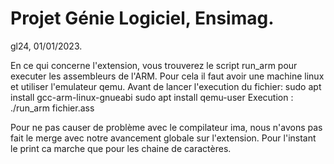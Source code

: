 # Projet Génie Logiciel, Ensimag.
gl24, 01/01/2023.

En ce qui concerne l'extension, vous trouverez le script run_arm pour executer les assembleurs de l'ARM.
Pour cela il faut avoir une machine linux et utiliser l'emulateur qemu.
Avant de lancer l'execution du fichier:
    sudo apt install gcc-arm-linux-gnueabi
    sudo apt install qemu-user
Execution :
    ./run_arm fichier.ass

Pour ne pas causer de problème avec le compilateur ima, nous n'avons pas fait le merge avec notre avancement globale sur l'extension.
Pour l'instant le print ca marche que pour les chaine de caractères.
